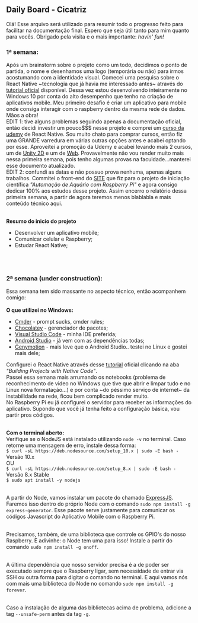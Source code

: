 ## Daily Board - Cicatriz
Olá! Esse arquivo será utilizado para resumir todo o progresso feito para facilitar na documentação final. Espero que seja útil tanto para mim quanto para vocês. Obrigado pela visita e o mais importante: *havin' fun!*

### 1ª semana: 
Após um brainstorm sobre o projeto como um todo, decidimos o ponto de partida, o nome e desenhamos uma logo (temporária ou não) para irmos acostumando com a identidade visual. Comecei uma pesquisa sobre o React Native ~tecnologia que já havia me interessado antes~ através do [tutorial oficial](https://facebook.github.io/react-native/docs/getting-started.html) disponível. Dessa vez estou desenvolvendo inteiramente no Windows 10 por conta do alto desempenho que tenho na criação de aplicativos mobile. Meu primeiro desafio é criar um aplicativo para mobile onde consiga interagir com o raspberry dentro da mesma rede de dados. Mãos a obra! <br>
EDIT 1: tive alguns problemas seguindo apenas a documentação oficial, então decidi investir um pouco$$$ nesse projeto e comprei um [curso da udemy](https://www.udemy.com/construa-aplicativos-mobile-do-zero-com-react-native/) de React Native. Sou muito chato para comprar cursos, então fiz uma GRANDE varredura em várias outras opções antes e acabei optando por esse. Aproveitei a promoção da Udemy e acabei levando mais 2 cursos, um de [Unity 2D](https://www.udemy.com/desenvolvimento-de-jogos-2d-para-android-com-unity-5) e um de [Web](https://www.udemy.com/curso-web). Provavelmente não vou render muito mais nessa primeira semana, pois tenho algumas provas na faculdade...manterei esse documento atualizado.<br>
EDIT 2: confundi as datas e não possuo prova nenhuma, apenas alguns trabalhos. Commitei o front-end do [SITE](https://github.com/cicatrizwp/site-aquario) que fiz para o projeto de iniciação científica *"Automação de Aquário com Raspberry Pi"* e agora consigo dedicar 100% aos estudos desse projeto. Assim encerro o relatório dessa primeira semana, a partir de agora teremos menos blablabla e mais conteúdo técnico aqui.<br><br>

**Resumo do inicio do projeto**<br>
* Desenvolver um aplicativo mobile;
* Comunicar celular e Raspberry;
* Estudar React Native;
<br>
<br>

### 2ª semana (under construction):
Essa semana tem sido massante no aspecto técnico, então acompanhem comigo:<br><br>
**O que utilizei no Windows:**
* [Cmder](http://cmder.net/) - prompt sucks, cmder rules;
* [Chocolatey](https://chocolatey.org/) - gerenciador de pacotes;
* [Visual Studio Code](https://code.visualstudio.com/) - minha IDE preferida;
* [Android Studio](https://developer.android.com/studio/?hl=pt-br) - já vem com as dependências todas;
* [Genymotion](https://www.genymotion.com/) - mais leve que o Android Studio.. testei no Linux e gostei mais dele;

Configurei o React Native através desse [tutorial](https://facebook.github.io/react-native/docs/getting-started.html) oficial clicando na aba *"Building Projects with Native Code"*.<br>
Passei essa semana mais arrumando os notebooks (problema de reconhecimento de video no Windows que tive que abrir e limpar tudo e no Linux nova formatação...) e por conta ~do péssimo serviço de internet~ da instabilidade na rede, ficou bem complicado render muito. <br>
No Raspberry Pi eu já configurei o servidor para receber as informações do aplicativo. Supondo que você já tenha feito a configuração básica, vou partir pros códigos.<br><br>

**Com o terminal aberto:**<br>
Verifique se o NodeJS está instalado utilizando `node -v` no terminal. Caso retorne uma mensagem de erro, instale dessa forma:<br>
`$ curl -sL https://deb.nodesource.com/setup_10.x | sudo -E bash -` Versão 10.x<br>
OU <br>
`$ curl -sL https://deb.nodesource.com/setup_8.x | sudo -E bash -` Versão 8.x Stable<br>
`$ sudo apt install -y nodejs`<br><br>

A partir do Node, vamos instalar um pacote do chamado [ExpressJS](https://www.npmjs.com/package/express-generator). Faremos isso dentro do próprio Node com o comando `sudo npm install -g express-generator`. Esse pacote serve justamente para comunicar os códigos Javascript do Aplicativo Mobile com o Raspberry Pi.<br><br>

Precisamos, também, de uma biblioteca que controle os GPIO's do nosso Raspberry. E adivinhe: o Node tem uma para isso! Instale a partir do comando `sudo npm install -g onoff`. <br><br>


A última dependência que nosso servidor precisa é a de poder ser executado sempre que o Raspberry ligar, sem necessidade de entrar via SSH ou outra forma para digitar o comando no terminal. E aqui vamos nós com mais uma biblioteca do Node no comando `sudo npm install -g forever`. <br><br>

Caso a instalação de alguma das bibliotecas acima de problema, adicione a tag `--unsafe-perm` antes da tag `-g`.<br><br>




